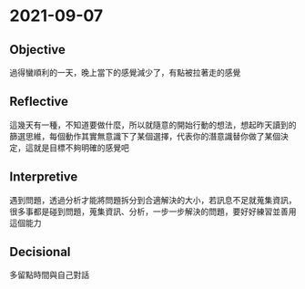 # 2021-09-07

## Objective

過得蠻順利的一天，晚上當下的感覺減少了，有點被拉著走的感覺

## Reflective

這幾天有一種，不知道要做什麼，所以就隨意的開始行動的想法，想起昨天讀到的篩選思維，每個動作其實無意識下了某個選擇，代表你的潛意識替你做了某個決定，這就是目標不夠明確的感覺吧

## Interpretive

遇到問題，透過分析才能將問題拆分到合適解決的大小，若訊息不足就蒐集資訊，很多事都是碰到問題，蒐集資訊、分析，一步一步解決的問題，要好好練習並善用這個能力

## Decisional

多留點時間與自己對話
